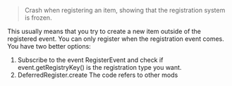 > Crash when registering an item, showing that the registration system is frozen.

This usually means that you try to create a new item outside of the registered event. You can only register when the registration event comes. You have two better options:
1. Subscribe to the event RegisterEvent and check if event.getRegistryKey() is the registration type you want.
2. DeferredRegister.create
The code refers to other mods